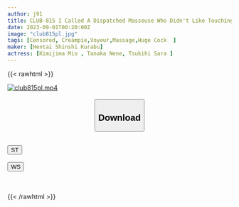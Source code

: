 ```yaml
---
author: j91
title: CLUB-815 I Called A Dispatched Masseuse Who Didn't Like Touching, And I Felt Stupid During The Treatment And Continued To Touch Me, So I Showed Her A Big Dick And Fucked Her And Fucked Her And Got Me Creampied OK Business Trip Married Woman
date: 2023-09-01T00:20:00Z
image: "club815pl.jpg"
tags: [Censored, Creampie,Voyeur,Massage,Huge Cock	]
maker: [Hentai Shinshi Kurabu]
actress: [Kimijima Mio , Tanaka Nene, Tsukihi Sara ]
---
```



{{< rawhtml >}}

<div class="video" data-videoid="m73xXY2gQxub3BM">
    <a href="javascript:;">
        <img src="https://my.j91.asia/posts/club815pl/club815pl.jpg" width="WIDTH" height="HEIGHT" alt="club815pl.mp4" loading="lazy">
    </a>
</div>

<script type="text/javascript" src="https://j91.asia/asset/on-demand-st.js"></script>

<br>
  <link rel="stylesheet" href="https://j91.asia/asset/bs5.css">
  
  <center>
  <button class="btn btn-primary" type="button" data-bs-toggle="collapse" data-bs-target=".multi-collapse" aria-expanded="false" aria-controls="multiCollapseExample1 multiCollapseExample2"><h2>Download</h2></button></center>
</p>
<div class="row">
  <div class="col">
    <div class="collapse multi-collapse" id="multiCollapseExample1">
      <div class="card card-body">
	      	      <br>
<div class="buttons">  
<a href="https://streamtape.to/v/m73xXY2gQxub3BM"><button class="btn-hover color-3"><i class="fa fa-download"></i> ST</button></a></div>
    </div>
  </div>
</div>
  <div class="col">
    <div class="collapse multi-collapse" id="multiCollapseExample2">
      <div class="card card-body">
	      <br>
<div class="buttons">
    <a href="https://wolfstream.tv/yogn5huuz9v0"><button class="btn-hover color-9"><i class="fa fa-download"></i> WS</button></a></div>
<br><br>
      </div>
    </div>
  </div>
</div>

{{< /rawhtml >}}
